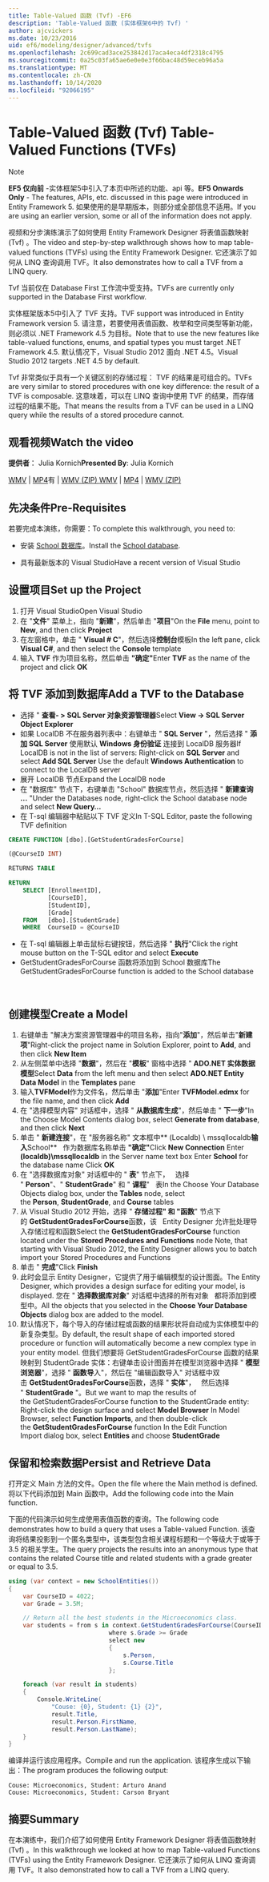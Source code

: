 ```yaml
---
title: Table-Valued 函数 (Tvf) -EF6
description: 'Table-Valued 函数 (实体框架6中的 Tvf) '
author: ajcvickers
ms.date: 10/23/2016
uid: ef6/modeling/designer/advanced/tvfs
ms.openlocfilehash: 2c699cad3ace253842d17aca4eca4df2318c4795
ms.sourcegitcommit: 0a25c03fa65ae6e0e0e3f66bac48d59eceb96a5a
ms.translationtype: MT
ms.contentlocale: zh-CN
ms.lasthandoff: 10/14/2020
ms.locfileid: "92066195"
---
```

# <a name="table-valued-functions-tvfs"></a><span data-ttu-id="05322-103">Table-Valued 函数 (Tvf) </span><span class="sxs-lookup"><span data-stu-id="05322-103">Table-Valued Functions (TVFs)</span></span>
> [!NOTE]
> <span data-ttu-id="05322-104">**EF5 仅向前** -实体框架5中引入了本页中所述的功能、api 等。</span><span class="sxs-lookup"><span data-stu-id="05322-104">**EF5 Onwards Only** - The features, APIs, etc. discussed in this page were introduced in Entity Framework 5.</span></span> <span data-ttu-id="05322-105">如果使用的是早期版本，则部分或全部信息不适用。</span><span class="sxs-lookup"><span data-stu-id="05322-105">If you are using an earlier version, some or all of the information does not apply.</span></span>

<span data-ttu-id="05322-106">视频和分步演练演示了如何使用 Entity Framework Designer 将表值函数映射 (Tvf) 。</span><span class="sxs-lookup"><span data-stu-id="05322-106">The video and step-by-step walkthrough shows how to map table-valued functions (TVFs) using the Entity Framework Designer.</span></span> <span data-ttu-id="05322-107">它还演示了如何从 LINQ 查询调用 TVF。</span><span class="sxs-lookup"><span data-stu-id="05322-107">It also demonstrates how to call a TVF from a LINQ query.</span></span>

<span data-ttu-id="05322-108">Tvf 当前仅在 Database First 工作流中受支持。</span><span class="sxs-lookup"><span data-stu-id="05322-108">TVFs are currently only supported in the Database First workflow.</span></span>

<span data-ttu-id="05322-109">实体框架版本5中引入了 TVF 支持。</span><span class="sxs-lookup"><span data-stu-id="05322-109">TVF support was introduced in Entity Framework version 5.</span></span> <span data-ttu-id="05322-110">请注意，若要使用表值函数、枚举和空间类型等新功能，则必须以 .NET Framework 4.5 为目标。</span><span class="sxs-lookup"><span data-stu-id="05322-110">Note that to use the new features like table-valued functions, enums, and spatial types you must target .NET Framework 4.5.</span></span> <span data-ttu-id="05322-111">默认情况下，Visual Studio 2012 面向 .NET 4.5。</span><span class="sxs-lookup"><span data-stu-id="05322-111">Visual Studio 2012 targets .NET 4.5 by default.</span></span>

<span data-ttu-id="05322-112">Tvf 非常类似于具有一个关键区别的存储过程： TVF 的结果是可组合的。</span><span class="sxs-lookup"><span data-stu-id="05322-112">TVFs are very similar to stored procedures with one key difference: the result of a TVF is composable.</span></span> <span data-ttu-id="05322-113">这意味着，可以在 LINQ 查询中使用 TVF 的结果，而存储过程的结果不能。</span><span class="sxs-lookup"><span data-stu-id="05322-113">That means the results from a TVF can be used in a LINQ query while the results of a stored procedure cannot.</span></span>

## <a name="watch-the-video"></a><span data-ttu-id="05322-114">观看视频</span><span class="sxs-lookup"><span data-stu-id="05322-114">Watch the video</span></span>

<span data-ttu-id="05322-115">**提供者**： Julia Kornich</span><span class="sxs-lookup"><span data-stu-id="05322-115">**Presented By**: Julia Kornich</span></span>

<span data-ttu-id="05322-116">[WMV](https://download.microsoft.com/download/6/0/A/60A6E474-5EF3-4E1E-B9EA-F51D2DDB446A/HDI-ITPro-MSDN-winvideo-tvf.wmv)  | [MP4](https://download.microsoft.com/download/6/0/A/60A6E474-5EF3-4E1E-B9EA-F51D2DDB446A/HDI-ITPro-MSDN-mp4video-tvf.m4v)有  | [WMV (ZIP) ](https://download.microsoft.com/download/6/0/A/60A6E474-5EF3-4E1E-B9EA-F51D2DDB446A/HDI-ITPro-MSDN-winvideo-tvf.zip)</span><span class="sxs-lookup"><span data-stu-id="05322-116">[WMV](https://download.microsoft.com/download/6/0/A/60A6E474-5EF3-4E1E-B9EA-F51D2DDB446A/HDI-ITPro-MSDN-winvideo-tvf.wmv) | [MP4](https://download.microsoft.com/download/6/0/A/60A6E474-5EF3-4E1E-B9EA-F51D2DDB446A/HDI-ITPro-MSDN-mp4video-tvf.m4v) | [WMV (ZIP)](https://download.microsoft.com/download/6/0/A/60A6E474-5EF3-4E1E-B9EA-F51D2DDB446A/HDI-ITPro-MSDN-winvideo-tvf.zip)</span></span>

## <a name="pre-requisites"></a><span data-ttu-id="05322-117">先决条件</span><span class="sxs-lookup"><span data-stu-id="05322-117">Pre-Requisites</span></span>

<span data-ttu-id="05322-118">若要完成本演练，你需要：</span><span class="sxs-lookup"><span data-stu-id="05322-118">To complete this walkthrough, you need to:</span></span>

- <span data-ttu-id="05322-119">安装 [School 数据库](xref:ef6/resources/school-database)。</span><span class="sxs-lookup"><span data-stu-id="05322-119">Install the [School database](xref:ef6/resources/school-database).</span></span>

- <span data-ttu-id="05322-120">具有最新版本的 Visual Studio</span><span class="sxs-lookup"><span data-stu-id="05322-120">Have a recent version of Visual Studio</span></span>

## <a name="set-up-the-project"></a><span data-ttu-id="05322-121">设置项目</span><span class="sxs-lookup"><span data-stu-id="05322-121">Set up the Project</span></span>

1.  <span data-ttu-id="05322-122">打开 Visual Studio</span><span class="sxs-lookup"><span data-stu-id="05322-122">Open Visual Studio</span></span>
2.  <span data-ttu-id="05322-123">在 "**文件**" 菜单上，指向 "**新建**"，然后单击 "**项目**"</span><span class="sxs-lookup"><span data-stu-id="05322-123">On the **File** menu, point to **New**, and then click **Project**</span></span>
3.  <span data-ttu-id="05322-124">在左窗格中，单击 " **Visual \# C**"，然后选择**控制台**模板</span><span class="sxs-lookup"><span data-stu-id="05322-124">In the left pane, click **Visual C\#**, and then select the **Console** template</span></span>
4.  <span data-ttu-id="05322-125">输入 **TVF** 作为项目名称，然后单击 **"确定"**</span><span class="sxs-lookup"><span data-stu-id="05322-125">Enter **TVF** as the name of the project and click **OK**</span></span>

## <a name="add-a-tvf-to-the-database"></a><span data-ttu-id="05322-126">将 TVF 添加到数据库</span><span class="sxs-lookup"><span data-stu-id="05322-126">Add a TVF to the Database</span></span>

-   <span data-ttu-id="05322-127">选择 " **查看- &gt; SQL Server 对象资源管理器**</span><span class="sxs-lookup"><span data-stu-id="05322-127">Select **View -&gt; SQL Server Object Explorer**</span></span>
-   <span data-ttu-id="05322-128">如果 LocalDB 不在服务器列表中：右键单击 " **SQL Server** "，然后选择 " **添加 SQL Server** 使用默认 **Windows 身份验证** 连接到 LocalDB 服务器</span><span class="sxs-lookup"><span data-stu-id="05322-128">If LocalDB is not in the list of servers: Right-click on **SQL Server** and select **Add SQL Server** Use the default **Windows Authentication** to connect to the LocalDB server</span></span>
-   <span data-ttu-id="05322-129">展开 LocalDB 节点</span><span class="sxs-lookup"><span data-stu-id="05322-129">Expand the LocalDB node</span></span>
-   <span data-ttu-id="05322-130">在 "数据库" 节点下，右键单击 "School" 数据库节点，然后选择 " **新建查询 ...** "</span><span class="sxs-lookup"><span data-stu-id="05322-130">Under the Databases node, right-click the School database node and select **New Query…**</span></span>
-   <span data-ttu-id="05322-131">在 T-sql 编辑器中粘贴以下 TVF 定义</span><span class="sxs-lookup"><span data-stu-id="05322-131">In T-SQL Editor, paste the following TVF definition</span></span>

``` SQL
CREATE FUNCTION [dbo].[GetStudentGradesForCourse]

(@CourseID INT)

RETURNS TABLE

RETURN
    SELECT [EnrollmentID],
           [CourseID],
           [StudentID],
           [Grade]
    FROM   [dbo].[StudentGrade]
    WHERE  CourseID = @CourseID
```

-   <span data-ttu-id="05322-132">在 T-sql 编辑器上单击鼠标右键按钮，然后选择 " **执行**"</span><span class="sxs-lookup"><span data-stu-id="05322-132">Click the right mouse button on the T-SQL editor and select **Execute**</span></span>
-   <span data-ttu-id="05322-133">GetStudentGradesForCourse 函数将添加到 School 数据库</span><span class="sxs-lookup"><span data-stu-id="05322-133">The GetStudentGradesForCourse function is added to the School database</span></span>

 

## <a name="create-a-model"></a><span data-ttu-id="05322-134">创建模型</span><span class="sxs-lookup"><span data-stu-id="05322-134">Create a Model</span></span>

1.  <span data-ttu-id="05322-135">右键单击 "解决方案资源管理器中的项目名称，指向"**添加**"，然后单击"**新建项**"</span><span class="sxs-lookup"><span data-stu-id="05322-135">Right-click the project name in Solution Explorer, point to **Add**, and then click **New Item**</span></span>
2.  <span data-ttu-id="05322-136">从左侧菜单中选择 "**数据**"，然后在 "**模板**" 窗格中选择 " **ADO.NET 实体数据模型**</span><span class="sxs-lookup"><span data-stu-id="05322-136">Select **Data** from the left menu and then select **ADO.NET Entity Data Model** in the **Templates** pane</span></span>
3.  <span data-ttu-id="05322-137">输入**TVFModel**作为文件名，然后单击 "**添加**"</span><span class="sxs-lookup"><span data-stu-id="05322-137">Enter **TVFModel.edmx** for the file name, and then click **Add**</span></span>
4.  <span data-ttu-id="05322-138">在 "选择模型内容" 对话框中，选择 " **从数据库生成**"，然后单击 " **下一步**"</span><span class="sxs-lookup"><span data-stu-id="05322-138">In the Choose Model Contents dialog box, select **Generate from database**, and then click **Next**</span></span>
5.  <span data-ttu-id="05322-139">单击 " **新建连接**"，在 "服务器名称" 文本框中\*\* (Localdb) \\ mssqllocaldb**输入**School\*\*   作为数据库名称单击 **"确定"**</span><span class="sxs-lookup"><span data-stu-id="05322-139">Click **New Connection** Enter **(localdb)\\mssqllocaldb** in the Server name text box Enter **School** for the database name Click **OK**</span></span>
6.  <span data-ttu-id="05322-140">在 "选择数据库对象" 对话框中的 " **表**" 节点下，   选择 " **Person**"、" **StudentGrade**" 和 " **课程**"   表</span><span class="sxs-lookup"><span data-stu-id="05322-140">In the Choose Your Database Objects dialog box, under the **Tables** node, select the **Person**, **StudentGrade**, and **Course** tables</span></span>
7.  <span data-ttu-id="05322-141">从 Visual Studio 2012 开始，选择 " **存储过程" 和 "函数**" 节点下的 **GetStudentGradesForCourse**函数，该   Entity Designer 允许批处理导入存储过程和函数</span><span class="sxs-lookup"><span data-stu-id="05322-141">Select the **GetStudentGradesForCourse** function located under the **Stored Procedures and Functions** node Note, that starting with Visual Studio 2012, the Entity Designer allows you to batch import your Stored Procedures and Functions</span></span>
8.  <span data-ttu-id="05322-142">单击 " **完成**"</span><span class="sxs-lookup"><span data-stu-id="05322-142">Click **Finish**</span></span>
9.  <span data-ttu-id="05322-143">此时会显示 Entity Designer，它提供了用于编辑模型的设计图面。</span><span class="sxs-lookup"><span data-stu-id="05322-143">The Entity Designer, which provides a design surface for editing your model, is displayed.</span></span> <span data-ttu-id="05322-144">您在 " **选择数据库对象**" 对话框中选择的所有对象   都将添加到模型中。</span><span class="sxs-lookup"><span data-stu-id="05322-144">All the objects that you selected in the **Choose Your Database Objects** dialog box are added to the model.</span></span>
10. <span data-ttu-id="05322-145">默认情况下，每个导入的存储过程或函数的结果形状将自动成为实体模型中的新复杂类型。</span><span class="sxs-lookup"><span data-stu-id="05322-145">By default, the result shape of each imported stored procedure or function will automatically become a new complex type in your entity model.</span></span> <span data-ttu-id="05322-146">但我们想要将 GetStudentGradesForCourse 函数的结果映射到 StudentGrade 实体：右键单击设计图面并在模型浏览器中选择 " **模型浏览器**"，选择 " **函数导**入"，然后在 "编辑函数导入" 对话框中双击 **GetStudentGradesForCourse**函数，选择 " **实体**"，   然后选择 " **StudentGrade** "。</span><span class="sxs-lookup"><span data-stu-id="05322-146">But we want to map the results of the GetStudentGradesForCourse function to the StudentGrade entity: Right-click the design surface and select **Model Browser** In Model Browser, select **Function Imports**, and then double-click the **GetStudentGradesForCourse** function In the Edit Function Import dialog box, select **Entities** and choose **StudentGrade**</span></span>

## <a name="persist-and-retrieve-data"></a><span data-ttu-id="05322-147">保留和检索数据</span><span class="sxs-lookup"><span data-stu-id="05322-147">Persist and Retrieve Data</span></span>

<span data-ttu-id="05322-148">打开定义 Main 方法的文件。</span><span class="sxs-lookup"><span data-stu-id="05322-148">Open the file where the Main method is defined.</span></span> <span data-ttu-id="05322-149">将以下代码添加到 Main 函数中。</span><span class="sxs-lookup"><span data-stu-id="05322-149">Add the following code into the Main function.</span></span>

<span data-ttu-id="05322-150">下面的代码演示如何生成使用表值函数的查询。</span><span class="sxs-lookup"><span data-stu-id="05322-150">The following code demonstrates how to build a query that uses a Table-valued Function.</span></span> <span data-ttu-id="05322-151">该查询将结果投影到一个匿名类型中，该类型包含相关课程标题和一个等级大于或等于3.5 的相关学生。</span><span class="sxs-lookup"><span data-stu-id="05322-151">The query projects the results into an anonymous type that contains the related Course title and related students with a grade greater or equal to 3.5.</span></span>

``` csharp
using (var context = new SchoolEntities())
{
    var CourseID = 4022;
    var Grade = 3.5M;

    // Return all the best students in the Microeconomics class.
    var students = from s in context.GetStudentGradesForCourse(CourseID)
                            where s.Grade >= Grade
                            select new
                            {
                                s.Person,
                                s.Course.Title
                            };

    foreach (var result in students)
    {
        Console.WriteLine(
            "Couse: {0}, Student: {1} {2}",
            result.Title,  
            result.Person.FirstName,  
            result.Person.LastName);
    }
}
```

<span data-ttu-id="05322-152">编译并运行该应用程序。</span><span class="sxs-lookup"><span data-stu-id="05322-152">Compile and run the application.</span></span> <span data-ttu-id="05322-153">该程序生成以下输出：</span><span class="sxs-lookup"><span data-stu-id="05322-153">The program produces the following output:</span></span>

```console
Couse: Microeconomics, Student: Arturo Anand
Couse: Microeconomics, Student: Carson Bryant
```

## <a name="summary"></a><span data-ttu-id="05322-154">摘要</span><span class="sxs-lookup"><span data-stu-id="05322-154">Summary</span></span>

<span data-ttu-id="05322-155">在本演练中，我们介绍了如何使用 Entity Framework Designer 将表值函数映射 (Tvf) 。</span><span class="sxs-lookup"><span data-stu-id="05322-155">In this walkthrough we looked at how to map Table-valued Functions (TVFs) using the Entity Framework Designer.</span></span> <span data-ttu-id="05322-156">它还演示了如何从 LINQ 查询调用 TVF。</span><span class="sxs-lookup"><span data-stu-id="05322-156">It also demonstrated how to call a TVF from a LINQ query.</span></span>
